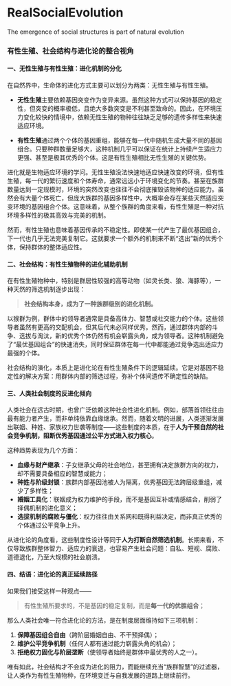 # RealSocialEvolution
The emergence of social structures is part of natural evolution
### 有性生殖、社会结构与进化论的整合视角

#### 一、无性生殖与有性生殖：进化机制的分化

在自然界中，生命体的进化方式主要可以划分为两类：无性生殖与有性生殖。

* **无性生殖**主要依赖基因突变作为变异来源。虽然这种方式可以保持基因的稳定性，但突变的概率极低，且绝大多数突变是不利甚至致命的。因此，在环境压力变化较快的情境中，依赖无性生殖的物种往往缺乏足够的遗传多样性来快速适应环境。

* **有性生殖**通过两个个体的基因重组，能够在每一代中随机生成大量不同的基因组合。只要种群数量足够大，这种机制几乎可以保证在统计上持续产生适应力更强、甚至是极其优秀的个体。这是有性生殖相比无性生殖的关键优势。

进化就是生物适应环境的学问。无性生殖没法快速地适应快速改变的环境，但有性生殖，每一代的繁衍速度和个体寿命，通常远远小于环境变化的节奏。甚至在族群数量达到一定规模时，环境的突然改变也往往不会彻底摧毁该物种的适应能力。虽然会有大量个体死亡，但庞大族群的基因多样性中，大概率会存在某些天然适应突变环境的基因组合个体。这意味着，从整个族群的角度来看，有性生殖是一种对抗环境多样性的极其高效与完美的机制。

然而，有性生殖也意味着基因传承的不稳定性。即使某一代产生了最优基因组合，下一代也几乎无法完美复制它。这就要求一个额外的机制来不断“选出”新的优秀个体，保持群体的整体适应性。

#### 二、社会结构：有性生殖物种的进化辅助机制

在有性生殖物种中，特别是群居性较强的高等动物（如灵长类、狼、海豚等），一种天然的筛选机制逐步出现：

> **社会结构本身，成为了一种族群级别的进化机制。**

以猴群为例，群体中的领导者通常是具备高体力、智慧或社交能力的个体。这些领导者虽然有更高的交配机会，但其后代未必同样优秀。然而，通过群体内部的斗争、选拔与淘汰，新的优秀个体仍然有机会崭露头角，成为领导者。这种机制避免了“最优基因组合”的快速消失，同时保证群体在每一代中都能通过竞争选出适应力最强的个体。

社会结构的演化，本质上是进化论在有性生殖条件下的逻辑延续。它是对基因不稳定性的解决方案：用群体内部的筛选过程，弥补个体间遗传不确定性的缺陷。

#### 三、人类社会制度的反进化倾向

人类社会在远古时期，也曾广泛依赖这种社会性进化机制。例如，部落首领往往由最有能力者产生，而非单纯依靠血缘继承。然而，随着文明的进展，人类逐渐发展出联姻、种姓、家族权力世袭等制度——这些制度的本质，在于**人为干预自然的社会竞争机制，阻断优秀基因通过公平方式进入权力核心**。

这种趋势表现为几个方面：

* **血缘与财产继承**：子女继承父母的社会地位，甚至拥有决定族群方向的权力，却不需要具备相应的智慧或能力；
* **种姓与阶级封锁**：族群内部基因池被人为隔离，优秀基因无法跨层级重组，减少了多样性；
* **婚姻工具化**：联姻成为权力维护的手段，而不是基因互补或情感结合，削弱了择偶机制的进化意义；
* **选拔机制的腐败与僵化**：权力往往由关系网和既得利益决定，而非真正优秀的个体通过公平竞争上升。

从进化论的角度看，这些制度性设计等同于**人为打断自然筛选机制**。长期来看，不仅导致族群整体智力、适应力的衰退，也容易产生社会问题：自私、短视、腐败、道德退化，乃至大规模的社会崩溃。

#### 四、结语：进化论的真正延续路径

如果我们接受这样一种观点——

> 有性生殖所要求的，不是基因的稳定复制，而是**每一代的优胜组合**；

那么人类社会唯一符合进化论的方法，是在制度层面维持如下三项机制：

1. **保障基因组合自由**（跨阶层婚姻自由、不干预择偶）；
2. **维护公平竞争机制**（任何人都有通过能力崭露头角的机会）；
3. **拒绝权力固化与阶层垄断**（使领导者始终是群体中最优秀的人之一）。

唯有如此，社会结构才不会成为进化的阻力，而能继续充当“族群智慧”的过滤器，让人类作为有性生殖物种，在环境变迁与自我发展的道路上继续前行。


